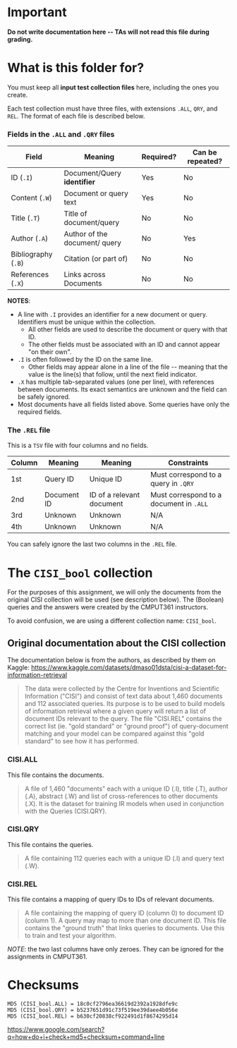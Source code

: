 
# Important 

**Do not write documentation here -- TAs will not read this file during grading.**

# What is this folder for?

You must keep all **input test collection files** here, including the ones you create. 

Each test collection must have three files, with extensions `.ALL`, `QRY`, and `REL`. The format of each file is described below.

### Fields in the `.ALL` and `.QRY` files

| Field | Meaning | Required? | Can be repeated? | 
|---|---|---|---|
| ID (`.I`) | Document/Query **identifier** | Yes | No |
| Content (`.W`) | Document or query text | Yes | No |
| Title (`.T`) | Title of document/query | No | No |
| Author (`.A`) | Author of the document/ query | No | Yes |
| Bibliography (`.B`) | Citation (or part of) | No | No |
| References (`.X`) | Links across Documents | No | No |

**NOTES**:
- A line with `.I` provides an identifier for a new document or query. Identifiers must be unique within the collection.
   - All other fields are used to describe the document or query with that ID.
   - The other fields must be associated with an ID and cannot appear "on their own".
- `.I` is often followed by the ID on the same line. 
   - Other fields may appear alone in a line of the file -- meaning that the value is the line(s) that follow, until the next field indicator.
- `.X` has multiple tab-separated values (one per line), with references between documents. Its exact semantics are unknown and the field can be safely ignored.
- Most documents have all fields listed above. Some queries have only the required fields.

### The `.REL` file

This is a `TSV` file with four columns and no fields.

| Column | Meaning | Meaning | Constraints |
|---|---|---|---|
| 1st | Query ID | Unique ID | Must correspond to a query in `.QRY` |
| 2nd | Document ID |ID of a relevant document | Must correspond to a document in `.ALL`|
| 3rd | Unknown | Unknown | N/A |
| 4th | Unknown | Unknown | N/A |

You can safely ignore the last two columns in the `.REL` file.

# The `CISI_bool` collection

For the purposes of this assignment, we will only the documents from the original CISI collection will be used (see description below). The (Boolean) queries and the answers were created by the CMPUT361 instructors. 

To avoid confusion, we are using a different collection name: `CISI_bool`. 


## Original documentation about the CISI collection

The documentation below is from the authors, as described by them on Kaggle: https://www.kaggle.com/datasets/dmaso01dsta/cisi-a-dataset-for-information-retrieval

> The data were collected by the Centre for Inventions and Scientific Information ("CISI") and consist of text data about 1,460 documents and 112 associated queries. Its purpose is to be used to build models of information retrieval where a given query will return a list of document IDs relevant to the query. The file "CISI.REL" contains the correct list (ie. "gold standard" or "ground proof") of query-document matching and your model can be compared against this "gold standard" to see how it has performed.

### CISI.ALL

This file contains the documents. 

> A file of 1,460 "documents" each with a unique ID (.I), title (.T), author (.A), abstract (.W) and list of cross-references to other documents (.X). It is the dataset for training IR models when used in conjunction with the Queries (CISI.QRY).

### CISI.QRY

This file contains the queries.

> A file containing 112 queries each with a unique ID (.I) and query text (.W).

### CISI.REL

This file contains a mapping of query IDs to IDs of relevant documents. 

> A file containing the mapping of query ID (column 0) to document ID (column 1). A query may map to more than one document ID. This file contains the "ground truth" that links queries to documents. Use this to train and test your algorithm.

*NOTE*: the two last columns have only zeroes. They can be ignored for the assignments in CMPUT361.


# Checksums

```
MD5 (CISI_bool.ALL) = 18c0cf2796ea36619d2392a1928dfe9c
MD5 (CISI_bool.QRY) = b5237651d91c73f519ee39daee4b056e
MD5 (CISI_bool.REL) = b630cf20838cf922491d1f8674295d14
```

https://www.google.com/search?q=how+do+i+check+md5+checksum+command+line

